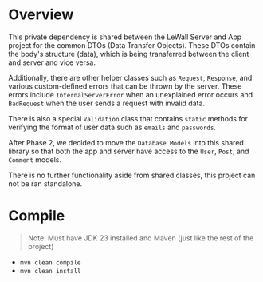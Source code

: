 # Overview

This private dependency is shared between the LeWall Server and App project for the common DTOs (Data Transfer Objects). These DTOs contain the body's structure (data), which is being transferred between the client and server and vice versa. 

Additionally, there are other helper classes such as `Request`, `Response`, and various custom-defined errors that can be thrown by the server. These errors include `InternalServerError` when an unexplained error occurs and `BadRequest` when the user sends a request with invalid data. 

There is also a special `Validation` class that contains `static` methods for verifying the format of user data such as `emails` and `passwords`.

After Phase 2, we decided to move the `Database Models` into this shared library so that both the app and server have access to the `User`, `Post`, and `Comment` models.

There is no further functionality aside from shared classes, this project can not be ran standalone.

# Compile

> Note: Must have JDK 23 installed and Maven (just like the rest of the project)
- `mvn clean compile`
- `mvn clean install`
